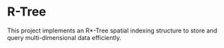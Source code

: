 # R-Tree
This project implements an R*-Tree spatial indexing structure to store and query multi-dimensional data efficiently.
